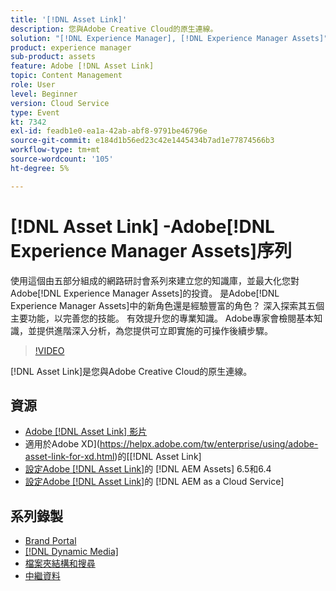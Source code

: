 ```yaml
---
title: '[!DNL Asset Link]'
description: 您與Adobe Creative Cloud的原生連線。
solution: "[!DNL Experience Manager], [!DNL Experience Manager Assets]"
product: experience manager
sub-product: assets
feature: Adobe [!DNL Asset Link]
topic: Content Management
role: User
level: Beginner
version: Cloud Service
type: Event
kt: 7342
exl-id: feadb1e0-ea1a-42ab-abf8-9791be46796e
source-git-commit: e184d1b56ed23c42e1445434b7ad1e77874566b3
workflow-type: tm+mt
source-wordcount: '105'
ht-degree: 5%

---
```


# [!DNL Asset Link] -Adobe[!DNL Experience Manager Assets]序列

使用這個由五部分組成的網路研討會系列來建立您的知識庫，並最大化您對Adobe[!DNL Experience Manager Assets]的投資。 是Adobe[!DNL Experience Manager Assets]中的新角色還是經驗豐富的角色？ 深入探索其五個主要功能，以完善您的技能。 有效提升您的專業知識。 Adobe專家會檢閱基本知識，並提供進階深入分析，為您提供可立即實施的可操作後續步驟。

>[!VIDEO](https://video.tv.adobe.com/v/332127/?quality=12&learn=on&hidetitle=true)

[!DNL Asset Link]是您與Adobe Creative Cloud的原生連線。

## 資源

* [Adobe [!DNL Asset Link] 影片](https://experienceleague.adobe.com/en/docs/experience-manager-learn/assets/adobe-asset-link/launch-adobe-asset-link)
* 適用於Adobe XD](https://helpx.adobe.com/tw/enterprise/using/adobe-asset-link-for-xd.html)的[[!DNL Asset Link] 
* [設定Adobe [!DNL Asset Link]](https://helpx.adobe.com/enterprise/using/configure-aem-assets-6-for-asset-link.html)的 [!DNL AEM Assets] 6.5和6.4
* [設定Adobe [!DNL Asset Link]](https://helpx.adobe.com/tw/enterprise/using/configure-aem-assets-for-asset-link.html)的 [!DNL AEM as a Cloud Service] 

## 系列錄製

* [Brand Portal](brand-portal.md)
* [[!DNL Dynamic Media]](dynamic-media.md)
* [檔案夾結構和搜尋](folder-structure-search.md)
* [中繼資料](metadata.md)
